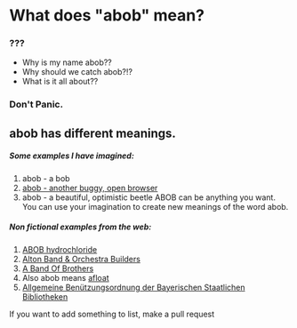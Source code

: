 # What does "abob" mean?

### ???
- Why is my name abob??
 - Why should we catch abob?!?
 - What is it all about??

### **Don't Panic.**

## abob has different meanings.
##### Some examples I have imagined:
1. abob - a bob
2. [abob - another buggy, open browser](https://github.com/bossa96demo/abob)
3. abob - a beautiful, optimistic beetle
ABOB can be anything you want. You can use your imagination to create new meanings of the word abob.


##### Non fictional examples from the web:
1. [ABOB hydrochloride](https://www.medchemexpress.com/moroxydine-hydrochloride.html)
2. [Alton Band & Orchestra Builders](https://abob.net/)
3. [A Band Of Brothers](https://abandofbrothersband.com/)
4. Also abob means [afloat](https://en.wiktionary.org/wiki/abob)
5. [Allgemeine Benützungsordnung der Bayerischen Staatlichen Bibliotheken](https://gesetze.legal/bayern/abob)

If you want to add something to list, make a pull request